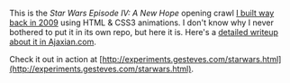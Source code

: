 This is the _Star Wars Episode IV: A New Hope_ opening crawl [I built way back in 2009](http://tumblr.gesteves.com/post/261593774/im-done-star-wars-opening-crawl-using-only-html) using HTML & CSS3 animations. I don't know why I never bothered to put it in its own repo, but here it is. Here's a [detailed writeup about it in Ajaxian.com](http://ajaxian.com/archives/star-wars-html-and-css-a-new-hope).

Check it out in action at [http://experiments.gesteves.com/starwars.html](http://experiments.gesteves.com/starwars.html).